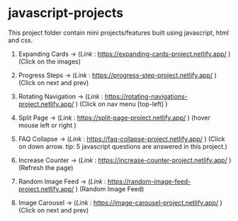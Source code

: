 # javascript-projects
This project folder contain mini projects/features built using javascript, html and css.


1. Expanding Cards -> (<i>Link </i> : https://expanding-cards-project.netlify.app/ )
    (Click on the images)
   
2. Progress Steps  -> (<i>Link </i> : https://progress-step-project.netlify.app/  )
    (Click on next and prev)
    
3. Rotating Navigation  ->   (<i>Link </i> :  https://rotating-navigations-project.netlify.app/ )
    (Click on nav menu [top-left] )
  
4. Split Page    ->   (<i>Link </i> :  https://split-page-project.netlify.app/ )
    (hover mouse left or right )

5. FAQ Collapse   ->  (<i>Link </i> :   https://faq-collapse-project.netlify.app/ )
    (Click on down arrow.  tip: 5 javascript questions are answered in this project.)

6. Increase Counter  ->   (<i>Link </i> : https://increase-counter-project.netlify.app/ )
    (Refresh the page)
7. Random Image Feed  ->  (<i>Link </i> : https://random-image-feed-project.netlify.app/ )
    (Random Image Feed)
8. Image Carousel   ->   (<i>Link </i> : https://image-carousel-project.netlify.app/ )
    (Click on next and prev)
